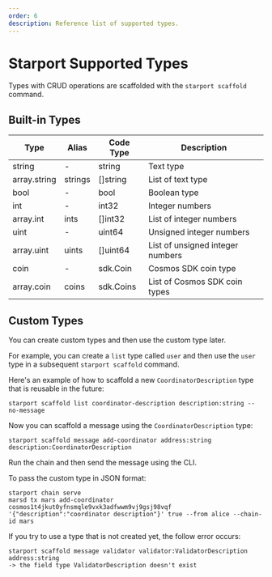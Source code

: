 ```yaml
---
order: 6
description: Reference list of supported types. 
---
```


# Starport Supported Types

Types with CRUD operations are scaffolded with the `starport scaffold` command. 

## Built-in Types

| Type         | Alias    | Code Type   | Description                      |
| ------------ | -------- | ----------- | -------------------------------- |
| string       | -        | string      | Text type                        |
| array.string | strings  | []string    | List of text type                |
| bool         | -        | bool        | Boolean type                     |
| int          | -        | int32       | Integer numbers                  |
| array.int    | ints     | []int32     | List of integer numbers          |
| uint         | -        | uint64      | Unsigned integer numbers         |
| array.uint   | uints    | []uint64    | List of unsigned integer numbers |
| coin         | -        | sdk.Coin    | Cosmos SDK coin type             |
| array.coin   | coins    | sdk.Coins   | List of Cosmos SDK coin types     |

## Custom Types

You can create custom types and then use the custom type later. 

For example, you can create a `list` type called `user` and then use the `user` type in a subsequent `starport scaffold` command.

Here's an example of how to scaffold a new `CoordinatorDescription` type that is reusable in the future:

```shell
starport scaffold list coordinator-description description:string --no-message
```

Now you can scaffold a message using the `CoordinatorDescription` type:

```shell
starport scaffold message add-coordinator address:string description:CoordinatorDescription
```

Run the chain and then send the message using the CLI. 

To pass the custom type in JSON format:

```shell
starport chain serve
marsd tx mars add-coordinator cosmos1t4jkut0yfnsmqle9vxk3adfwwm9vj9gsj98vqf '{"description":"coordinator description"}' true --from alice --chain-id mars
```

If you try to use a type that is not created yet, the follow error occurs:

```shell
starport scaffold message validator validator:ValidatorDescription address:string
-> the field type ValidatorDescription doesn't exist
```
